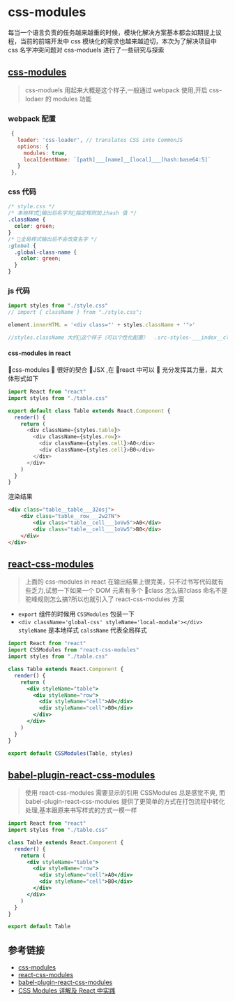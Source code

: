 # css-modules

每当一个语言负责的任务越来越重的时候，模块化解决方案基本都会如期提上议程，当前的前端开发中
css 模块化的需求也越来越迫切，本次为了解决项目中 css 名字冲突问题对 css-moduels 进行了一些研究与探索

## [css-modules](https://github.com/css-modules/css-modules)

> css-moduels 用起来大概是这个样子,一般通过 webpack 使用,开启 css-lodaer 的 modules 功能

### webpack 配置

```js
 {
   loader: 'css-loader', // translates CSS into CommonJS
   options: {
     modules: true,
     localIdentName: `[path]___[name]__[local]___[hash:base64:5]`
   }
 },
```

### css 代码

```css
/* style.css */
/* 本地样式输出后名字为指定规则加上hash 值 */
.className {
  color: green;
}
/* 全局样式输出后不会改变名字 */
:global {
  .global-class-name {
    color: green;
  }
}
```

### js 代码

```js
import styles from "./style.css"
// import { className } from "./style.css";

element.innerHTML = '<div class="' + styles.className + '">'

//styles.className 大约这个样子（可以个性化配置）  .src-styles-___index__className___3riMm
```

#### css-modules in react

css-modules  很好的契合 JSX ,在 react 中可以  充分发挥其力量，其大体形式如下

```js
import React from "react"
import styles from "./table.css"

export default class Table extends React.Component {
  render() {
    return (
      <div className={styles.table}>
        <div className={styles.row}>
          <div className={styles.cell}>A0</div>
          <div className={styles.cell}>B0</div>
        </div>
      </div>
    )
  }
}
```

渲染结果

```html
<div class="table__table___32osj">
    <div class="table__row___2w27N">
        <div class="table__cell___1oVw5">A0</div>
        <div class="table__cell___1oVw5">B0</div>
    </div>
</div>
```

## [react-css-modules](https://github.com/gajus/react-css-modules)

> 上面的 css-modules in react 在输出结果上很完美，只不过书写代码就有些乏力,试想一下如果一个 DOM 元素有多个 class 怎么搞?class 命名不是驼峰规则怎么搞?所以也就引入了 react-css-modules 方案

- `export` 组件的时候用 `CSSModules` 包装一下
- `<div className='global-css' styleName='local-module'></div>` `styleName` 是本地样式 `calssName` 代表全局样式

```jsx
import React from "react"
import CSSModules from "react-css-modules"
import styles from "./table.css"

class Table extends React.Component {
  render() {
    return (
      <div styleName="table">
        <div styleName="row">
          <div styleName="cell">A0</div>
          <div styleName="cell">B0</div>
        </div>
      </div>
    )
  }
}

export default CSSModules(Table, styles)
```

## [babel-plugin-react-css-modules](https://github.com/gajus/babel-plugin-react-css-modules)

> 使用 react-css-modules 需要显示的引用 CSSModules 总是感觉不爽, 而 babel-plugin-react-css-modules 提供了更简单的方式在打包流程中转化处理,基本跟原来书写样式的方式一模一样

```jsx
import React from "react"
import styles from "./table.css"

class Table extends React.Component {
  render() {
    return (
      <div styleName="table">
        <div styleName="row">
          <div styleName="cell">A0</div>
          <div styleName="cell">B0</div>
        </div>
      </div>
    )
  }
}

export default Table
```

## 参考链接

- [css-modules](https://github.com/css-modules/css-modules)
- [react-css-modules](https://github.com/gajus/react-css-modules)
- [babel-plugin-react-css-modules](https://github.com/gajus/babel-plugin-react-css-modules)
- [CSS Modules 详解及 React 中实践](https://zhuanlan.zhihu.com/p/20495964)
